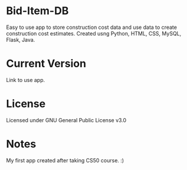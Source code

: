 # Bid-Item-DB
Easy to use app to store construction cost data and use data to create construction cost estimates.
Created usng Python, HTML, CSS, MySQL, Flask, Java.

# Current Version
Link to use app.


# License
Licensed under GNU General Public License v3.0

# Notes
My first app created after taking CS50 course. :)
